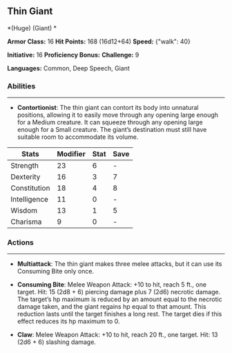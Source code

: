 ## Thin Giant
*(Huge) (Giant) *

**Armor Class:** 16
**Hit Points:** 168 (16d12+64)
**Speed:** {"walk": 40}

**Initiative:** 16
**Proficiency Bonus:**
**Challenge:** 9

**Languages:** Common, Deep Speech, Giant

### Abilities
 --- 
- **Contortionist**: The thin giant can contort its body into unnatural positions, allowing it to easily move through any opening large enough for a Medium creature. It can squeeze through any opening large enough for a Small creature. The giant’s destination must still have suitable room to accommodate its volume.



| Stats | Modifier | Stat | Save
| ---- | ---- | ---- | ---- |
| Strength | 23 | 6 | - |
| Dexterity | 16 | 3 | 7 |
| Constitution | 18 | 4 | 8 |
| Intelligence | 11 | 0 | - |
| Wisdom | 13 | 1 | 5 |
| Charisma | 9 | 0 | - |

### Actions
 --- 
- **Multiattack**: The thin giant makes three melee attacks, but it can use its Consuming Bite only once.

- **Consuming Bite**: Melee Weapon Attack: +10 to hit, reach 5 ft., one target. Hit: 15 (2d8 + 6) piercing damage plus 7 (2d6) necrotic damage. The target’s hp maximum is reduced by an amount equal to the necrotic damage taken, and the giant regains hp equal to that amount. This reduction lasts until the target finishes a long rest. The target dies if this effect reduces its hp maximum to 0.

- **Claw**: Melee Weapon Attack: +10 to hit, reach 20 ft., one target. Hit: 13 (2d6 + 6) slashing damage.


